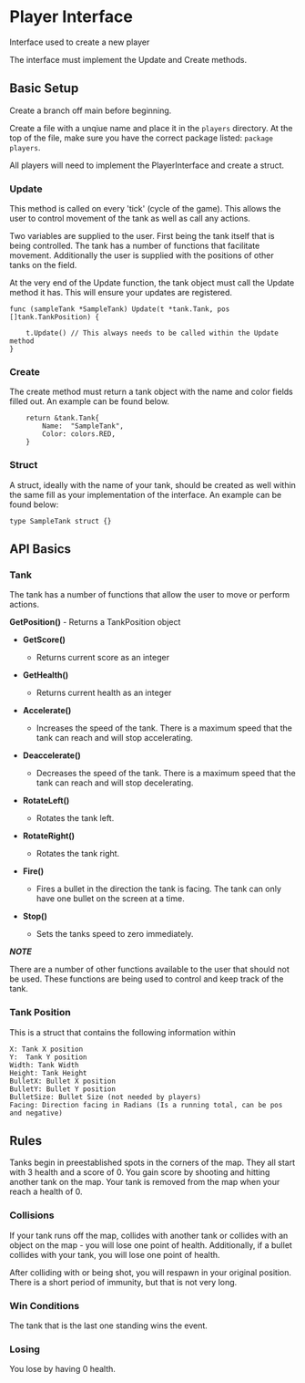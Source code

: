 # Player Interface

Interface used to create a new player

The interface must implement the Update and Create methods.

## Basic Setup
Create a branch off main before beginning.

Create a file with a unqiue name and place it in the `players` directory.  At the top of the file, make sure you have the correct package listed: `package players`.

All players will need to implement the PlayerInterface and create a struct.

### Update
This method is called on every 'tick' (cycle of the game).  This allows the user to control movement of the tank as well as call any actions.  

Two variables are supplied to the user.  First being the tank itself that is being controlled.  The tank has a number of functions that facilitate movement.  Additionally the user is supplied with the positions of other tanks on the field.

At the very end of the Update function, the tank object must call the Update method it has.  This will ensure your updates are registered.
``` golang
func (sampleTank *SampleTank) Update(t *tank.Tank, pos []tank.TankPosition) {

	t.Update() // This always needs to be called within the Update method
}
```

### Create
The create method must return a tank object with the name and color fields filled out.  An example can be found below.
``` golang
	return &tank.Tank{
		Name:  "SampleTank",
		Color: colors.RED,
	}
```
### Struct
A struct, ideally with the name of your tank, should be created as well within the same fill as your implementation of the interface.  An example can be found below:
``` golang
type SampleTank struct {}
```

## API Basics
### **Tank**
The tank has a number of functions that allow the user to move or perform actions.

**GetPosition()**
    - Returns a TankPosition object

- **GetScore()**
    - Returns current score as an integer

- **GetHealth()**
    - Returns current health as an integer

- **Accelerate()**
    - Increases the speed of the tank.  There is a maximum speed that the tank can reach and will stop accelerating.

- **Deaccelerate()**
    - Decreases the speed of the tank.  There is a maximum speed that the tank can reach and will stop decelerating.

- **RotateLeft()**
    - Rotates the tank left.

- **RotateRight()**
    - Rotates the tank right.

- **Fire()**
    - Fires a bullet in the direction the tank is facing.  The tank can only have one bullet on the screen at a time.

- **Stop()**
    - Sets the tanks speed to zero immediately.

***NOTE***

There are a number of other functions available to the user that should not be used.  These functions are being used to control and keep track of the tank.  

### **Tank Position**
This is a struct that contains the following information within
``` golang
X: Tank X position
Y:  Tank Y position
Width: Tank Width
Height: Tank Height
BulletX: Bullet X position
BulletY: Bullet Y position
BulletSize: Bullet Size (not needed by players)
Facing: Direction facing in Radians (Is a running total, can be pos and negative)
```

## Rules
Tanks begin in preestablished spots in the corners of the map.  They all start with 3 health and a score of 0.  You gain score by shooting and hitting another tank on the map.  Your tank is removed from the map when your reach a health of 0.

### Collisions
If your tank runs off the map, collides with another tank or collides with an object on the map - you will lose one point of health.  Additionally, if a bullet collides with your tank, you will lose one point of health.

After colliding with or being shot, you will respawn in your original position.  There is a short period of immunity, but that is not very long.  

### Win Conditions
The tank that is the last one standing wins the event.

### Losing
You lose by having 0 health.


